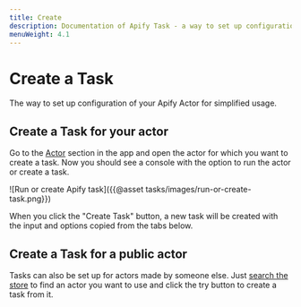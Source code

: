 ```yaml
---
title: Create
description: Documentation of Apify Task - a way to set up configuration of your Apify Actor for simplified usage.
menuWeight: 4.1
---
```

# [](#create-task) Create a Task
The way to set up configuration of your Apify Actor for simplified usage.

## [](#create-task-public-actor-your-actor)Create a Task for your actor

Go to the [Actor](https://my.apify.com/actors) section in the app and open the actor for which you want to create a task. Now you should see a console with the option to run the actor or create a task.

![Run or create Apify task]({{@asset tasks/images/run-or-create-task.png}})

When you click the "Create Task" button, a new task will be created with the input and options copied from the tabs below.

## [](#create-task-public-actor)Create a Task for a public actor

Tasks can also be set up for actors made by someone else. Just [search the store](https://apify.com/store) to find an actor you want to use and click the try button to create a task from it.
